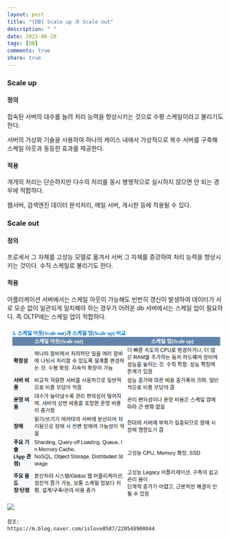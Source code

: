 ```yaml
---
layout: post
title: "[DB] Scale up 과 Scale out"
description: " "
date: 2021-06-28
tags: [DB]
comments: true
share: true
---
```


### Scale up

#### 정의

접속된 서버의 대수를 늘려 처리 능력을 향상시키는 것으로 수평 스케일이라고 불리기도 한다.

서버의 가상화 기술을 사용하여 하나의 케이스 내에서 가상적으로 복수 서버를 구축해 스케일 아웃과 동등한 효과를 제공한다.

#### 적용

개개의 처리는 단순하지만 다수의 처리를 동시 병행적으로 실시하지 않으면 안 되는 경우에 적합하다.

웹서버, 검색엔진 데이터 분석처리, 메일 서버, 게시판 등에 적용될 수 있다.

### Scale out

#### 정의

프로세서 그 자체를 고성능 모델로 옮겨서 서버 그 자체를 증강하여 처리 능력을 향상시키는 것이다. 수직 스케일로 불리기도 한다.

#### 적용

어플리케이션 서버에서는 스케일 아웃이 가능해도 빈번히 갱신이 발생하여 데이터가 서로 모순 없이 일관되게 일치해야 하는 경우가 어려운 db 서버에서는 스케일 업이 필요하다. 즉 OLTP에는 스케일 업이 적합하다.

<img src="./scaleout,up prosandcons.png">

<img src="https://mblogthumb-phinf.pstatic.net/20151124_152/islove8587_1448357175274p9SjR_PNG/tech_img2603.png?type=w2">

    참조:
    https://m.blog.naver.com/islove8587/220548900044
